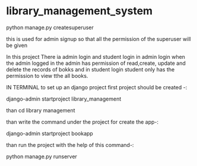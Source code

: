 # library_management_system

python manage.py createsuperuser

this is used for admin signup so that all the permission of the superuser will be given


In this project There ia admin login and student login in admin login  when the admin logged in the admin has permission of read,create, update and delete the records of bokks and in student login student only has the permission to view tthe all books.

IN TERMINAL
to set up an django project first project should be created -:

django-admin startproject library_management

than cd library management

than write the command under the project for create the app-:

django-admin startproject bookapp

than run the project with the help of this command-:

python manage.py runserver
